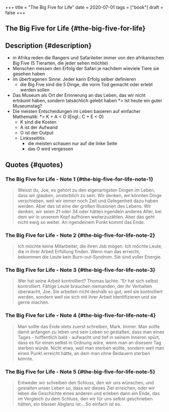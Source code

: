 +++
title = "The Big Five for Life"
date = 2020-07-01
tags = ["book"]
draft = false
+++

## The Big Five for Life {#the-big-five-for-life}


## Description {#description}

-   in Afrika reden die Rangers und Safarileiter immer von den afrikanischen Big Five (5 Tierarten, die jeder sehen möchte)
-   Menschen messen den Erfolg der Safari je nachdem wieviele Tiere sie gesehen haben
-   im übertragenen Sinne: Jeder kann Erfolg selber definieren
    -   die Big Five sind die 5 Dinge, die vorm Tod gemacht oder erlebt werden sollen
-   Das Museum als Ort der Erinnerung an das Leben, das wir nicht erträumt haben, sondern tatsächlich gelebt haben
    \*&gt; Ist heute ein guter Museumstag?
-   Die meisten Entscheidungen im Leben basieren auf einfacher Mathematik:
    \*&gt; K + A &lt; O (Engl.: C + E &lt; O)
    -   K sind die Kosten
    -   A ist der Aufwand
    -   O ist der Output
    -   Linksseititis
        -   die meisten schauen nur auf die linke Seite
        -   das O wird vergessen


## Quotes {#quotes}


### The Big Five for Life - Note 1 {#the-big-five-for-life-note-1}

> Weisst du, Joe, es gehört zu den eigenartigsten Dingen im Leben, dass wir
> glauben, unsterblich zu sein. Wir denken, wir könnten Dinge verschieben, weil
> wir immer noch Zeit und Gelegenheit dazu haben werden. Aber das ist eine der
> großen Illusionen des Lebens. Wir denken, wir seien 21 oder 34 oder hätten
> irgendein anderes Alter, bei dem wir in unserem Kopf aufhören weiterzuzählen.
> Aber das geht nicht ewig so weiter. An irgendeinem Punkt kommt das Ende.


### The Big Five for Life - Note 2 {#the-big-five-for-life-note-2}

> Ich möchte keine Mitarbeiter, die ihren Job mögen. Ich möchte Leute, die in
> ihrer Arbeit Erfüllung finden. Wenn man das erreicht, bekommen die Leute kein
> Burn-out-Syndrom. Sie sind voller Energie.


### The Big Five for Life - Note 3 {#the-big-five-for-life-note-3}

> Wer hat seine Arbeit kontrolliert? Thomas lachte: “Er hat sich selbst
> kontrolliert. Fähige Leute brauchen niemanden, der ihr Verhalten überwacht, Joe.
> Sie arbeiten nicht deshalb so gut, weil sie kontrolliert werden, sondern weil
> sie sich mit ihrer Arbeit identifizieren und sie gerne machen.


### The Big Five for Life - Note 4 {#the-big-five-for-life-note-4}

> Man sollte das Ende stets zuerst schreiben, Mark. Immer. Man sollte damit
> anfangen zu leben und sein Leben so gestalten, dass man eines Tages -
> hoffentlich bald - aufwacht und tief in seinem Inneren spürt, dass es für einen
> selbst in Ordnung wäre, wenn man an disesem Tag sterben würde. Nicht etwa, weil
> man sterben wollte, sondern weil man einen Punkt erreicht hätte, an dem man ohne
> Bedauern sterben könnte.


### The Big Five for Life - Note 5 {#the-big-five-for-life-note-5}

> Entweder wir schreiben den Schluss, den wir uns wünschen, und gestalten unser
> Leben so, dass wir dieses Ziel erreichen, oder wir leben die Geschichte eines
> anderen und erleben dann ein Ende, das im Vergleich zu dem Schluss, den wir für
> uns selbst geschrieben hätten, ein blasser Abglanz ist….So einfach ist es.
